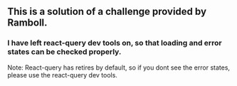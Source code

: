 ## This is a solution of a challenge provided by Ramboll.

### I have left react-query dev tools on, so that loading and error states can be checked properly.
Note: React-query has retires by default, so if you dont see the error states, please use the react-query dev tools.